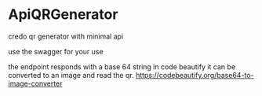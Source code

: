 # ApiQRGenerator
credo qr generator with minimal api

use the swagger for your use

the endpoint responds with a base 64 string in code beautify it can be converted to an image and read the qr.
https://codebeautify.org/base64-to-image-converter
